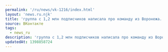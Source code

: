 ```yaml
---
permalink: '/ru/news/vk-1216/index.html'
layout: 'news.ru.njk'
title: 'группа с 1,2 млн подписчиков написала про команду из Воронежа... хммм... круто!)…'
source: ВКонтакте
tags:
  - news_ru
description: 'группа с 1,2 млн подписчиков написала про команду из Воронежа... хммм... круто!)…'
updatedAt: 1398858724
---
```

